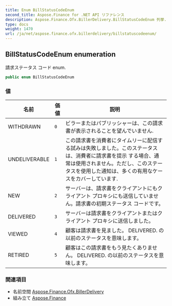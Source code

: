 ```yaml
---
title: Enum BillStatusCodeEnum
second_title: Aspose.Finance for .NET API リファレンス
description: Aspose.Finance.Ofx.BillerDelivery.BillStatusCodeEnum 列挙. 請求ステータス コード enum.
type: docs
weight: 1470
url: /ja/net/aspose.finance.ofx.billerdelivery/billstatuscodeenum/
---
```

## BillStatusCodeEnum enumeration

請求ステータス コード enum.

```csharp
public enum BillStatusCodeEnum
```

### 値

| 名前 | 価値 | 説明 |
| --- | --- | --- |
| WITHDRAWN | `0` | ビラーまたはパブリッシャーは、この請求書が表示されることを望んでいません. |
| UNDELIVERABLE | `1` | この請求書を消費者にタイムリーに配信する試みは失敗しました。このステータスは、消費者に請求書を提示 する場合、通常は使用されません。ただし、このステータスを使用した通知は、多くの有用なケースをカバーしています. |
| NEW | `2` | サーバーは、請求書をクライアントにもクライアント プロキシにも送信していません。請求書の初期ステータス コードです。 |
| DELIVERED | `3` | サーバーは請求書をクライアントまたはクライアント プロキシに送信しました。 |
| VIEWED | `4` | 顧客は請求書を見ました。 DELIVERED. の以前のステータスを意味します。 |
| RETIRED | `5` | 顧客はこの請求書をもう見たくありません。 DELIVERED. の以前のステータスを意味します。 |

### 関連項目

* 名前空間 [Aspose.Finance.Ofx.BillerDelivery](../../aspose.finance.ofx.billerdelivery/)
* 組み立て [Aspose.Finance](../../)


